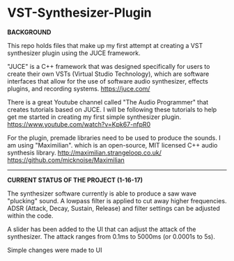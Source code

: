 # VST-Synthesizer-Plugin

**BACKGROUND**

This repo holds files that make up my first attempt at creating a VST synthesizer plugin using the JUCE framework.

"JUCE" is a C++ framework that was designed specifically for users to create their own VSTs (Virtual Studio Technology), which are software interfaces that allow for the use of software audio synthesizer, effects plugins, and recording systems.
https://juce.com/

There is a great Youtube channel called "The Audio Programmer" that creates tutorials based on JUCE. I will be following these tutorials to help get me started in creating my first simple synthesizer plugin.
https://www.youtube.com/watch?v=Kpk67-nfpR0

For the plugin, premade libraries need to be used to produce the sounds. I am using "Maximilian". which is an open-source, MIT licensed C++ audio synthesis library.
http://maximilian.strangeloop.co.uk/
https://github.com/micknoise/Maximilian

____________________________________________

**CURRENT STATUS OF THE PROJECT (1-16-17)**

The synthesizer software currently is able to produce a saw wave "plucking" sound. A lowpass filter is applied to cut away higher frequencies. ADSR (Attack, Decay, Sustain, Release) and filter settings can be adjusted within the code.

A slider has been added to the UI that can adjust the attack of the synthesizer. The attack ranges from 0.1ms to 5000ms (or 0.0001s to 5s).

Simple changes were made to UI
